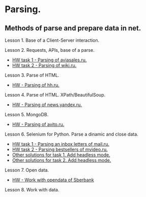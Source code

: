 # Parsing.

## Methods of parse and prepare data in net.

Lesson 1. Base of a Client-Server interaction.

Lesson 2. Requests, APIs, base of a parse. 
* [HW task 1 - Parsing of aviasales.ru.](https://github.com/hildar/parsing/blob/master/Lessons/L2_aviasales.py) 
* [HW task 2 - Parsing of wiki.ru.](https://github.com/hildar/parsing/blob/master/L2_parse_wiki.py)

Lesson 3. Parse of HTML. 
* [HW - Parsing of hh.ru.](https://github.com/hildar/parsing/blob/master/L2_parse_wiki.py)

Lesson 4. Parse of HTML. XPath/BeautifulSoup. 
* [HW - Parsing of news.yandex.ru.](https://github.com/hildar/parsing/blob/master/les4_ya_news.py) 

Lesson 5. MongoDB. 
* [HW - Parsing of avito.ru.](https://github.com/hildar/parsing/blob/master/les5_avito_mongo.py)

Lesson 6. Selenium for Python. Parse a dinamic and close data. 
* [HW task 1 - Parsing an inbox letters of mail.ru.](https://github.com/hildar/parsing/blob/master/les6_selenium.py) 
* [HW task 2 - Parsing bestsellers of mvideo.ru.](https://github.com/hildar/parsing/blob/master/les6_selenium_mvideo.py)
* [Other solutions for task 1. Add headless mode.](https://github.com/hildar/parsing/blob/master/les6_selenium_headless.py)
* [Other solutions for task 2. Add headless mode.](https://github.com/hildar/parsing/blob/master/les6_selenium_mvideo_headless.py)

Lesson 7. Open data.
* [HW - Work with opendata of Sberbank](https://github.com/hildar/parsing/blob/master/les7_open_data.py)

Lesson 8. Work with data.
